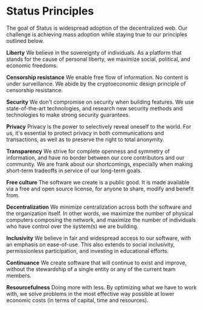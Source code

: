 # Status Principles

The goal of Status is widespread adoption of the decentralized web. Our challenge is achieving mass adoption while staying true to our principles outlined below.

**Liberty**
We believe in the sovereignty of individuals. As a platform that stands for the cause of personal liberty, we maximize social, political, and economic freedoms.

**Censorship resistance**
We enable free flow of information. No content is under surveillance. We abide
by the cryptoeconomic design principle of censorship resistance.

**Security**
We don't compromise on security when building features. We use state-of-the-art technologies, and research new security methods and technologies to make strong security guarantees.

**Privacy**
Privacy is the power to selectively reveal oneself to the world. For us, it's essential to protect privacy in both communications and transactions, as well as to preserve the right to total anonymity.

**Transparency**
We strive for complete openness and symmetry of information, and have no border between our core contributors and our community. We are frank about our shortcomings, especially when making short-term tradeoffs in service of our long-term goals.

**Free culture**
The software we create is a public good. It is made available via a free and open source license, for anyone to share, modify and benefit from.

**Decentralization**
We minimize centralization across both the software and the organization itself. In other words, we maximize the number of physical computers composing the network, and maximize the number of individuals who have control over the system(s) we are building.

**Inclusivity**
We believe in fair and widespread access to our software, with an emphasis on ease-of-use. This also extends to social inclusivity, permissionless participation, and investing in educational efforts.

**Continuance**
We create software that will continue to exist and improve, without the stewardship of a single entity or any of the current team members.

**Resourcefulness**
Doing more with less. By optimizing what we have to work with, we solve problems in the most effective way possible at lower economic costs (in terms of capital, time and resources).
